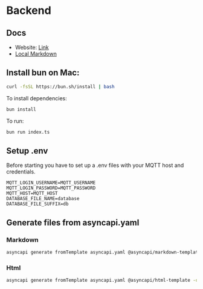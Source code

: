 # Backend

## Docs

- Website: [Link](https://makoeta.github.io/digkickDoc/#operation-send-gameStatus)
- [Local Markdown](./docs/asyncapi.md)

## Install bun on Mac:

```bash
curl -fsSL https://bun.sh/install | bash
```

To install dependencies:

```bash
bun install
```

To run:

```bash
bun run index.ts
```

## Setup .env

Before starting you have to set up a .env files with your MQTT host and credentials.

```dotenv
MQTT_LOGIN_USERNAME=MQTT_USERNAME
MQTT_LOGIN_PASSWORD=MQTT_PASSWORD
MQTT_HOST=MQTT_HOST
DATABASE_FILE_NAME=database
DATABASE_FILE_SUFFIX=db
```

## Generate files from asyncapi.yaml

### Markdown

```bash
asyncapi generate fromTemplate asyncapi.yaml @asyncapi/markdown-template -o docs --force-write
```

### Html

```bash
asyncapi generate fromTemplate asyncapi.yaml @asyncapi/html-template -o docs --force-write
```
